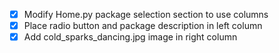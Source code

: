 - [x] Modify Home.py package selection section to use columns
- [x] Place radio button and package description in left column
- [x] Add cold_sparks_dancing.jpg image in right column
